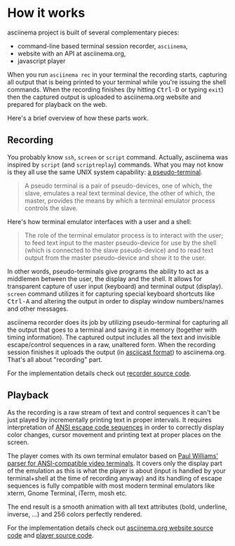 # How it works

asciinema project is built of several complementary pieces:

* command-line based terminal session recorder, `asciinema`,
* website with an API at asciinema.org,
* javascript player

When you run `asciinema rec` in your terminal the recording starts, capturing
all output that is being printed to your terminal while you're issuing the
shell commands. When the recording finishes (by hitting <kbd>Ctrl-D</kbd> or
typing `exit`) then the captured output is uploaded to asciinema.org website
and prepared for playback on the web.

Here's a brief overview of how these parts work.

## Recording

You probably know `ssh`, `screen` or `script` command. Actually, asciinema
was inspired by `script` (and `scriptreplay`) commands. What you may not know
is they all use the same UNIX system capability: [a
pseudo-terminal](http://en.wikipedia.org/wiki/Pseudo_terminal).

> A pseudo terminal is a pair of pseudo-devices, one of which, the slave,
> emulates a real text terminal device, the other of which, the master,
> provides the means by which a terminal emulator process controls the slave.

Here's how terminal emulator interfaces with a user and a shell:

> The role of the terminal emulator process is to interact with the user; to
> feed text input to the master pseudo-device for use by the shell (which is
> connected to the slave pseudo-device) and to read text output from the
> master pseudo-device and show it to the user.

In other words, pseudo-terminals give programs the ability to act as a
middlemen between the user, the display and the shell. It allows for
transparent capture of user input (keyboard) and terminal output (display).
`screen` command utilizes it for capturing special keyboard shortcuts
like <kbd>Ctrl-A</kbd> and altering the output in order to display window
numbers/names and other messages.

asciinema recorder does its job by utilizing pseudo-terminal for capturing all
the output that goes to a terminal and saving it in memory (together with timing
information). The captured output includes all the text and invisible
escape/control sequences in a raw, unaltered form. When the recording session
finishes it uploads the output (in
[asciicast format](https://github.com/asciinema/asciinema/blob/master/doc/asciicast-v1.md))
to asciinema.org. That's all about "recording" part.

For the implementation details check out [recorder source
code](https://github.com/asciinema/asciinema).

## Playback

As the recording is a raw stream of text and control
sequences it can't be just played by incrementally printing text in proper
intervals. It requires interpretation of [ANSI escape code
sequences](http://en.wikipedia.org/wiki/ANSI_escape_code) in order to
correctly display color changes, cursor movement and printing text at proper
places on the screen.

The player comes with its own terminal emulator based on
[Paul Williams' parser for ANSI-compatible video terminals](https://vt100.net/emu/dec_ansi_parser).
It covers only the display part of the emulation as this is what the player is
about (input is handled by your terminal+shell at the time of recording anyway)
and its handling of escape sequences is fully compatible with most modern
terminal emulators like xterm, Gnome Terminal, iTerm, mosh etc.

The end result is a smooth animation with all text attributes (bold,
underline, inverse, ...) and 256 colors perfectly rendered.

For the implementation details check out [asciinema.org website source
code](https://github.com/asciinema/asciinema-server) and [player source
code](https://github.com/asciinema/asciinema-player).
